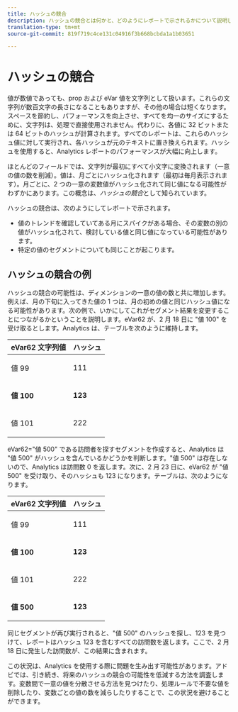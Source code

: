 ```yaml
---
title: ハッシュの競合
description: ハッシュの競合とは何かと、どのようにレポートで示されるかについて説明します。
translation-type: tm+mt
source-git-commit: 819f719c4ce131c04916f3b668bcbda1a1b03651

---
```



# ハッシュの競合

値が数値であっても、prop および eVar 値を文字列として扱います。これらの文字列が数百文字の長さになることもありますが、その他の場合は短くなります。スペースを節約し、パフォーマンスを向上させ、すべてを均一のサイズにするために、文字列は、処理で直接使用されません。代わりに、各値に 32 ビットまたは 64 ビットのハッシュが計算されます。すべてのレポートは、これらのハッシュ値に対して実行され、各ハッシュが元のテキストに置き換えられます。ハッシュを使用すると、Analytics レポートのパフォーマンスが大幅に向上します。

ほとんどのフィールドでは、文字列が最初にすべて小文字に変換されます（一意の値の数を削減）。値は、月ごとにハッシュ化されます（最初は毎月表示されます）。月ごとに、2 つの一意の変数値がハッシュ化されて同じ値になる可能性がわずかにあります。この概念は、*ハッシュの競合*&#x200B;として知られています。

ハッシュの競合は、次のようにしてレポートで示されます。

* 値のトレンドを確認していてある月にスパイクがある場合、その変数の別の値がハッシュ化されて、検討している値と同じ値になっている可能性があります。
* 特定の値のセグメントについても同じことが起こります。

## ハッシュの競合の例

ハッシュの競合の可能性は、ディメンションの一意の値の数と共に増加します。例えば、月の下旬に入ってきた値の 1 つは、月の初めの値と同じハッシュ値になる可能性があります。次の例で、いかにしてこれがセグメント結果を変更することにつながるかということを説明します。eVar62 が、2 月 18 日に &quot;値 100&quot; を受け取るとします。Analytics は、テーブルを次のように維持します。

<table id="table_6A49D1D5932E485DB2083154897E5074"> 
 <thead> 
  <tr> 
   <th colname="col1" class="entry"> eVar62 文字列値 </th> 
   <th colname="col2" class="entry"> ハッシュ </th> 
  </tr> 
 </thead>
 <tbody> 
  <tr> 
   <td colname="col1"> <p> 値 99 </p> </td> 
   <td colname="col2"> <p> 111 </p> </td> 
  </tr> 
  <tr> 
   <td colname="col1"> <p> <b>値 100</b> </p> </td> 
   <td colname="col2"> <p> <b> 123</b> </p> </td> 
  </tr> 
  <tr> 
   <td colname="col1"> <p> 値 101 </p> </td> 
   <td colname="col2"> <p> 222 </p> </td> 
  </tr> 
 </tbody> 
</table>

eVar62=&quot;値 500&quot; である訪問者を探すセグメントを作成すると、Analytics は &quot;値 500&quot; がハッシュを含んでいるかどうかを判断します。&quot;値 500&quot; は存在しないので、Analytics は訪問数 0 を返します。次に、2 月 23 日に、eVar62 が &quot;値 500&quot; を受け取り、そのハッシュも 123 になります。テーブルは、次のようになります。

<table id="table_5FCF0BCDA5E740CCA266A822D9084C49"> 
 <thead> 
  <tr> 
   <th colname="col1" class="entry"> eVar62 文字列値 </th> 
   <th colname="col2" class="entry"> ハッシュ </th> 
  </tr> 
 </thead>
 <tbody> 
  <tr> 
   <td colname="col1"> <p> 値 99 </p> </td> 
   <td colname="col2"> <p> 111 </p> </td> 
  </tr> 
  <tr> 
   <td colname="col1"> <p> <b>値 100</b> </p> </td> 
   <td colname="col2"> <p> <b> 123</b> </p> </td> 
  </tr> 
  <tr> 
   <td colname="col1"> <p> 値 101 </p> </td> 
   <td colname="col2"> <p> 222 </p> </td> 
  </tr> 
  <tr> 
   <td colname="col1"> <p> <b>値 500</b> </p> </td> 
   <td colname="col2"> <p> <b> 123</b> </p> </td> 
  </tr> 
 </tbody> 
</table>

同じセグメントが再び実行されると、&quot;値 500&quot; のハッシュを探し、123 を見つけて、レポートはハッシュ 123 を含むすべての訪問数を返します。ここで、2 月 18 日に発生した訪問数が、この結果に含まれます。

この状況は、Analytics を使用する際に問題を生み出す可能性があります。アドビでは、引き続き、将来のハッシュの競合の可能性を低減する方法を調査します。変数間で一意の値を分散させる方法を見つけたり、処理ルールで不要な値を削除したり、変数ごとの値の数を減らしたりすることで、この状況を避けることができます。
